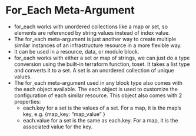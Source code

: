 # For_Each Meta-Argument

 * for_each works with unordered collections like a map or set, so elements are referenced by string values instead of index value.
 * The for_each meta-argument is just another way to create multiple similar instances of an infrastructure resource in a more flexible way.
 * It can be used in a resource, data, or module block.
 * for_each works with either a set or map of strings, we can just do a type conversion using the built-in terraform function, toset. It takes a list type and converts it to a set. A set is an unordered collection of unique values.
 * The for_each meta-argument used in any block type also comes with the each object available. The each object is used to customize the configuration of each similar resource. This object also comes with 2 properties:
   * each.key for a set is the values of a set. For a map, it is the map’s key, e.g. {map_key: “map_value” }
   *  each.value for a set is the same as each.key. For a map, it is the associated value for the key.
